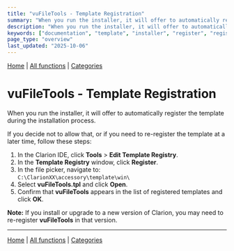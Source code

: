 ```yaml
---
title: "vuFileTools - Template Registration"
summary: "When you run the installer, it will offer to automatically register the template during the installation process."
description: "When you run the installer, it will offer to automatically register the template during the installation process. If you decide not to allow that, or if you need to re-register the template at a later time, follow these steps."
keywords: ["documentation", "template", "installer", "register", "registration", "Clarion", "vuFileTools", "installation", "template registry"]
page_type: "overview"
last_updated: "2025-10-06"
---
```


[Home](../index.md) | [All functions](functions/index.md) | [Categories](categories/index.md)

# vuFileTools - Template Registration

When you run the installer, it will offer to automatically register the template during the installation process.  

If you decide not to allow that, or if you need to re-register the template at a later time, follow these steps:

1. In the Clarion IDE, click **Tools** > **Edit Template Registry**.
2. In the **Template Registry** window, click **Register**.
3. In the file picker, navigate to:  
   `C:\ClarionXX\accessory\template\win\`
4. Select **vuFileTools.tpl** and click **Open**.
5. Confirm that **vuFileTools** appears in the list of registered templates and click **OK**.

**Note:** If you install or upgrade to a new version of Clarion, you may need to re-register **vuFileTools** in that version.

---

[Home](../index.md) | [All functions](functions/index.md) | [Categories](categories/index.md)
